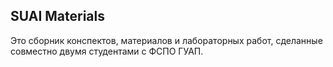 ## SUAI Materials

Это сборник конспектов, материалов и лабораторных работ, сделанные совместно двумя студентами с ФСПО ГУАП.
